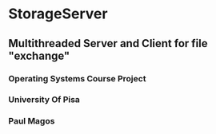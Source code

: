 # StorageServer

## Multithreaded Server and Client for file "exchange"
### Operating Systems Course Project
### University Of Pisa
### Paul Magos
